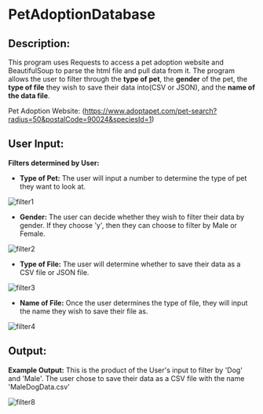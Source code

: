 # PetAdoptionDatabase

## Description:
This program uses Requests to access a pet adoption website and BeautifulSoup to parse the html file and pull data from it. The program allows the user to filter through the **type of pet**, the **gender** of the pet, the **type of file** they wish to save their data into(CSV or JSON), and the **name of the data file**.


Pet Adoption Website: (https://www.adoptapet.com/pet-search?radius=50&postalCode=90024&speciesId=1)
## User Input:

**Filters determined by User:**

* **Type of Pet:** The user will input a number to determine the type of pet they want to look at. 

![filter1](https://user-images.githubusercontent.com/99004250/194227028-2a6162f1-a590-4589-85dc-67f4a580f10d.PNG)


* **Gender:** The user can decide whether they wish to filter their data by gender. 
If they choose 'y', then they can choose to filter by Male or Female.

![filter2](https://user-images.githubusercontent.com/99004250/194227203-8260e1c2-250a-47cb-9606-764dcd19836b.png)


* **Type of File:** The user will determine whether to save their data as a CSV file or JSON file. 

![filter3](https://user-images.githubusercontent.com/99004250/194227539-7f5cf778-9184-4b9f-b7c8-dd02a57c055f.PNG)


* **Name of File:** Once the user determines the type of file, they will input the name they wish to save their file as.

![filter4](https://user-images.githubusercontent.com/99004250/194227649-546cb69b-39f4-42c3-b39f-c64edc78f59e.PNG)


## Output:
**Example Output:** This is the product of the User's input to filter by 'Dog' and 'Male'. The user chose to save their data as a CSV file with the name 'MaleDogData.csv'

![filter8](https://user-images.githubusercontent.com/99004250/194229374-310a5e5a-007e-452f-a9d1-da4e9ffe518f.PNG)

